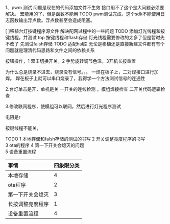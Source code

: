 1、pwm 测试
问题是现在的代码添加文件不生效
接口用不了这个是大问题必须要解决。
宏能用的了，但是函数不能用
TODO
pwm测试完成，这个sdk不能使用日志函数输出浮点数。浮点数甚至会造成阻塞。



[ ]移植台灯按键程序源文件 
解决配网过程中的一些问题
TODO 
添加灯光线程和按键线程，并测试
top
按键线程和flash存储
灯光线程需要修改的太多了但是暂时先不改了
先测试falsh存储
TODO
适配hal库
无论是移植还是直接新建文件都有有个问题就是理清代码思路和文件之间的依赖关系

按钮操作，1 双击切换开关。2 手势旋转调节色温，3开机长按重置


为什么总是烧录不进去，烧录没有信号。。。
一焊在板子上，二对焊接口进行加焊。
焊在板子上就可以串口烧录了，我得学一个方法测试信号的连通性




2.台灯单击是开，单机是关
一开关的连线检测 ，模组焊接检查
二开关代码逻辑检查

3.修改联网程序，使模组可以联网，然后进行灯光程序测试

电阻是r

按键线程不能关，


TODO
1 本地存储和falsh存储的测试的书写
2 开关调整亮度程序的书写  
3 ota的程序
4 第一下开关会熄灭的问题  
5 设备重置流程

|事情|四象限分类| 
|:----|:----|
|本地存储| 4|
|ota程序| 2 |
|第一下开关会熄灭| 3 |
|长按调整亮度程序| 1 |
|设备重置流程| 4 |


